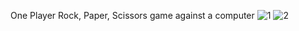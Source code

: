 One Player Rock, Paper, Scissors game against a computer
![1](https://github.com/user-attachments/assets/288bf490-c454-464b-bf4f-16c74de489e7)
![2](https://github.com/user-attachments/assets/c08f6d81-64ba-47b1-9b01-31ed9708bb8a)
